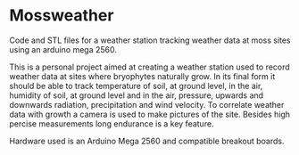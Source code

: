 # Mossweather
Code and STL files for a weather station tracking weather data at moss sites using an arduino mega 2560.


This is a personal project aimed at creating a weather station used to record weather data at sites where bryophytes naturally grow. 
In its final form it should be able to track temperature of soil, at ground level, in the air, humidity of soil, at ground level and in the air, pressure, upwards and downwards radiation, precipitation and wind velocity. To correlate weather data with growth a camera is used to make pictures of the site. Besides high percise measurements long endurance is a key feature.

Hardware used is an Arduino Mega 2560 and compatible breakout boards.
